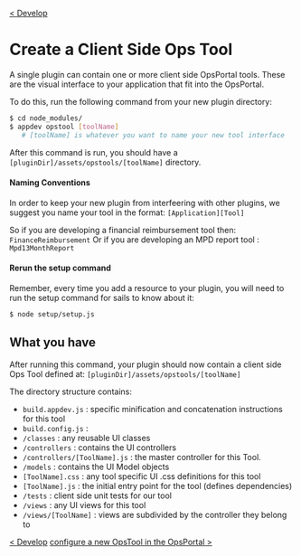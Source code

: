 [< Develop](Develop.md)
# Create a Client Side Ops Tool

A single plugin can contain one or more client side OpsPortal tools.  These are the visual interface to your application that fit into the OpsPortal.

To do this, run the following command from your new plugin directory:
```sh
$ cd node_modules/
$ appdev opstool [toolName]
   # [toolName] is whatever you want to name your new tool interface
```

After this command is run, you should have a `[pluginDir]/assets/opstools/[toolName]` directory.


#### Naming Conventions
In order to keep your new plugin from interfeering with other plugins, we suggest you name your tool in the format: `[Application][Tool]` 

So if you are developing a financial reimbursement tool then:  `FinanceReimbursement` 
Or if you are developing an MPD report tool : `Mpd13MonthReport`


#### Rerun the setup command
Remember, every time you add a resource to your plugin, you will need to run the setup command for sails to know about it:
```sh
$ node setup/setup.js
```


## What you have
After running this command, your plugin should now contain a client side Ops Tool defined at: `[pluginDir]/assets/opstools/[toolName]`  

The directory structure contains:

+ `build.appdev.js`     :  specific minification and concatenation instructions for this tool
+ `build.config.js`     :  
+ `/classes`            :  any reusable UI classes
+ `/controllers`        :  contains the UI controllers 
+ `/controllers/[ToolName].js` : the master controller for this Tool. 
+ `/models`             :  contains the UI Model objects
+ `[ToolName].css`      :  any tool specific UI .css definitions for this tool
+ `[ToolName].js`       :  the initial entry point for the tool (defines dependencies)
+ `/tests`              :  client side unit tests for our tool
+ `/views`              :  any UI views for this tool
+ `/views/[ToolName]`   :  views are subdivided by the controller they belong to





[< Develop](Develop.md)
[configure a new OpsTool in the OpsPortal >](develop_opsportal_config.md)
